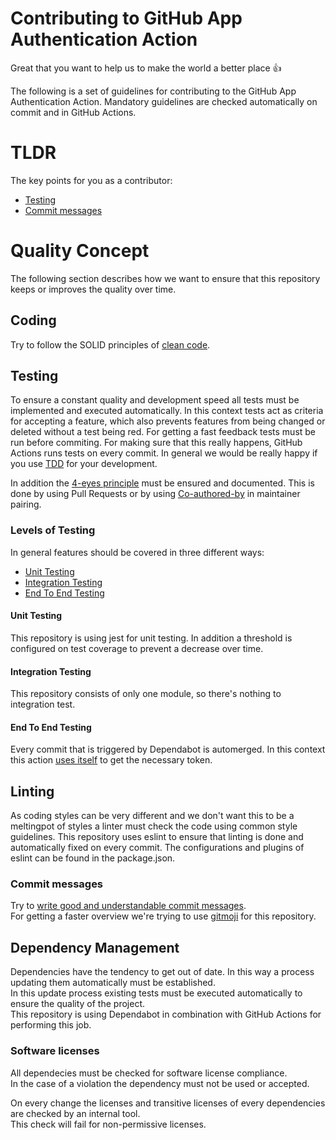 # Contributing to GitHub App Authentication Action

Great that you want to help us to make the world a better place :+1:

The following is a set of guidelines for contributing to the GitHub App Authentication Action.
Mandatory guidelines are checked automatically on commit and in GitHub Actions.

# TLDR

The key points for you as a contributor:
- [Testing](#testing)
- [Commit messages](#commit-messages)


# Quality Concept

The following section describes how we want to ensure that this repository keeps or improves the quality over time.

## Coding

Try to follow the SOLID principles of [clean code](https://medium.com/mindorks/how-to-write-clean-code-lessons-learnt-from-the-clean-code-robert-c-martin-9ffc7aef870c).

## Testing

To ensure a constant quality and development speed all tests must be implemented and executed automatically.
In this context tests act as criteria for accepting a feature, which also prevents features from being changed or deleted without a test being red.
For getting a fast feedback tests must be run before commiting. For making sure that this really happens, GitHub Actions runs tests on every commit.
In general we would be really happy if you use [TDD](https://en.wikipedia.org/wiki/Test-driven_development) for your development.

In addition the [4-eyes principle](https://ec.europa.eu/eurostat/cros/content/four-eyes-principle_en) must be ensured and documented.
This is done by using Pull Requests or by using [Co-authored-by](https://docs.github.com/en/pull-requests/committing-changes-to-your-project/creating-and-editing-commits/creating-a-commit-with-multiple-authors) in maintainer pairing.

### Levels of Testing

In general features should be covered in three different ways:
- [Unit Testing](https://en.wikipedia.org/wiki/Unit_testing)
- [Integration Testing](https://en.wikipedia.org/wiki/Integration_testing)
- [End To End Testing](https://en.wikipedia.org/wiki/System_testing)

#### Unit Testing
This repository is using jest for unit testing. 
In addition a threshold is configured on test coverage to prevent a decrease over time.

#### Integration Testing
This repository consists of only one module, so there's nothing to integration test.

#### End To End Testing
Every commit that is triggered by Dependabot is automerged.
In this context this action [uses itself](https://github.com/volkswagen/github-app-authentication-action/blob/main/.github/workflows/automerge.yml) to get the necessary token.


## Linting

As coding styles can be very different and we don't want this to be a meltingpot of styles a linter must check the code using common style guidelines.
This repository uses eslint to ensure that linting is done and automatically fixed on every commit.
The configurations and plugins of eslint can be found in the package.json.

### Commit messages

Try to [write good and understandable commit messages](https://chris.beams.io/posts/git-commit/).  
For getting a faster overview we're trying to use [gitmoji](https://gitmoji.dev/) for this repository.  

## Dependency Management

Dependencies have the tendency to get out of date. In this way a process updating them automatically must be established.  
In this update process existing tests must be executed automatically to ensure the quality of the project.  
This repository is using Dependabot in combination with GitHub Actions for performing this job.  

### Software licenses

All dependecies must be checked for software license compliance.  
In the case of a violation the dependency must not be used or accepted.  

On every change the licenses and transitive licenses of every dependencies are checked by an internal tool.  
This check will fail for non-permissive licenses.  
